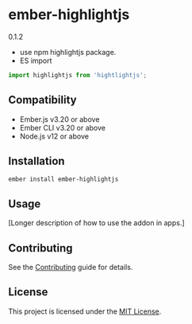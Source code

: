 # ember-highlightjs

0.1.2

- use npm highlightjs package.
- ES import

```javascript
import highlightjs from 'hightlightjs';
```

## Compatibility

- Ember.js v3.20 or above
- Ember CLI v3.20 or above
- Node.js v12 or above

## Installation

```shell
ember install ember-highlightjs
```

## Usage

[Longer description of how to use the addon in apps.]

## Contributing

See the [Contributing](CONTRIBUTING.md) guide for details.

## License

This project is licensed under the [MIT License](LICENSE.md).
